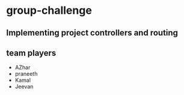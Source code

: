 # group-challenge
## Implementing project controllers and routing
## team players
- AZhar
- praneeth
- Kamal
- Jeevan
